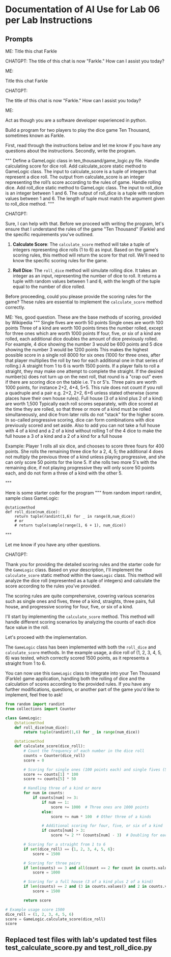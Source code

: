 # Documentation of AI Use for Lab 06 per Lab Instructions

## Prompts 
ME:
Title this chat Farkle

CHATGPT:
The title of this chat is now "Farkle." How can I assist you today?

ME:

Title this chat Farkle


CHATGPT:

The title of this chat is now "Farkle." How can I assist you today?

ME:

Act as though you are a software developer experienced in python. 

Build a program for two players to play the dice game Ten Thousand, sometimes known as Farkle. 

First, read through the instructions below and let me know if you have any questions about the instructions. Secondly, write the program. 

"""
Define a GameLogic class in ten_thousand/game_logic.py file.
Handle calculating score for dice roll.
Add calculate_score static method to GameLogic class.
The input to calculate_score is a tuple of integers that represent a dice roll.
The output from calculate_score is an integer representing the roll’s score according to the rules of game.
Handle rolling dice. 
Add roll_dice static method to GameLogic class.
The input to roll_dice is an integer between 1 and 6.
The output of roll_dice is a tuple with random values between 1 and 6.
The length of tuple must match the argument given to roll_dice method.
"""

CHATGPT:

Sure, I can help with that. Before we proceed with writing the program, let's ensure that I understand the rules of the game "Ten Thousand" (Farkle) and the specific requirements you've outlined.

1. **Calculate Score**: The `calculate_score` method will take a tuple of integers representing dice rolls (1 to 6) as input. Based on the game's scoring rules, this method will return the score for that roll. We'll need to know the specific scoring rules for the game.

2. **Roll Dice**: The `roll_dice` method will simulate rolling dice. It takes an integer as an input, representing the number of dice to roll. It returns a tuple with random values between 1 and 6, with the length of the tuple equal to the number of dice rolled.

Before proceeding, could you please provide the scoring rules for the game? These rules are essential to implement the `calculate_score` method correctly.

ME:
Yes, good question. These are the base methods of scoring, provided by Wikipedia
"""
Single fives are worth 50 points
Single ones are worth 100 points
Three of a kind are worth 100 points times the number rolled, except for three ones which are worth 1000 points
If four, five, or six of a kind are rolled, each additional dice doubles the amount of dice previously rolled. For example, 4 dice showing the number 3 would be 600 points and 5 dice showing the number 3 would be 1200 points
This makes the highest possible score in a single roll 8000 for six ones (1000 for three ones, after that player multiplies the roll by two for each additional one in that series of rolling.)
A straight from 1 to 6 is worth 1500 points. If a player fails to roll a straight, they may make one attempt to complete the straight. If the desired number(s) does not turn up on the next roll, that round is a "crap out" even if there are scoring dice on the table i.e. 1's or 5's.
Three pairs are worth 1000 points, for instance 2+2, 4+4, 5+5. This rule does not count if you roll a quadruple and a pair e.g. 2+2, 2+2, 6+6 unless stated otherwise (some places have their own house rules).
Full house (3 of a kind plus 2 of a kind) are worth 1,500
Typically each roll scores separately, with dice scored at the time they are rolled, so that three or more of a kind must be rolled simultaneously, and dice from later rolls do not "stack" for the higher score. In so-called progressive scoring, dice can form combinations with dice previously scored and set aside. Also to add you can not take a full house with 4 of a kind and a 2 of a kind without rolling 1 of the 4 dice to make the full house a 3 of a kind and a 2 of a kind for a full house

Example: Player 1 rolls all six dice, and chooses to score three fours for 400 points. She rolls the remaining three dice for a 2, 4, 5; the additional 4 does not multiply the previous three of a kind unless playing progressive, and she can only score 50 points for the lone 5. If she rolls two more 5's with the remaining dice, if not playing progressive they will only score 50 points each, and do not form a three of a kind with the other 5.

"""

Here is some starter code for the program
"""
from random import randint, sample
class GameLogic:

    @staticmethod
    def roll_dice(num_dice):
        return tuple(randint(1,6) for _ in range(0,num_dice))
        # or
        # return tuple(sample(range(1, 6 + 1), num_dice))
"""

Let me know if you have any other questions. 


CHATGPT:

Thank you for providing the detailed scoring rules and the starter code for the `GameLogic` class. Based on your description, I'll implement the `calculate_score` static method within the `GameLogic` class. This method will analyze the dice roll (represented as a tuple of integers) and calculate the score according to the rules you've provided.

The scoring rules are quite comprehensive, covering various scenarios such as single ones and fives, three of a kind, straights, three pairs, full house, and progressive scoring for four, five, or six of a kind. 

I'll start by implementing the `calculate_score` method. This method will handle different scoring scenarios by analyzing the counts of each dice face value in the roll. 

Let's proceed with the implementation.

The `GameLogic` class has been implemented with both the `roll_dice` and `calculate_score` methods. In the example usage, a dice roll of (1, 2, 3, 4, 5, 6) was tested, which correctly scored 1500 points, as it represents a straight from 1 to 6.

You can now use this `GameLogic` class to integrate into your Ten Thousand (Farkle) game application, handling both the rolling of dice and the calculation of scores according to the provided rules. If you have any further modifications, questions, or another part of the game you'd like to implement, feel free to ask!

```python
from random import randint
from collections import Counter

class GameLogic:
    @staticmethod
    def roll_dice(num_dice):
        return tuple(randint(1,6) for _ in range(num_dice))

    @staticmethod
    def calculate_score(dice_roll):
        # Count the frequency of each number in the dice roll
        counts = Counter(dice_roll)
        score = 0

        # Scoring for single ones (100 points each) and single fives (50 points each)
        score += counts[1] * 100
        score += counts[5] * 50

        # Handling three of a kind or more
        for num in counts:
            if counts[num] >= 3:
                if num == 1:
                    score += 1000  # Three ones are 1000 points
                else:
                    score += num * 100  # Other three of a kinds

                # Additional scoring for four, five, or six of a kind
                if counts[num] > 3:
                    score *= 2 ** (counts[num] - 3)  # Doubling for each dice beyond three

        # Scoring for a straight from 1 to 6
        if set(dice_roll) == {1, 2, 3, 4, 5, 6}:
            score = 1500

        # Scoring for three pairs
        if len(counts) == 3 and all(count == 2 for count in counts.values()):
            score = 1000

        # Scoring for a full house (3 of a kind plus 2 of a kind)
        if len(counts) == 2 and (3 in counts.values() and 2 in counts.values()):
            score = 1500

        return score

# Example usage score 1500
dice_roll = (1, 2, 3, 4, 5, 6)
score = GameLogic.calculate_score(dice_roll)
score
```

## Replaced test files with lab's updated test files test_calculate_score.py and test_roll_dice.py

